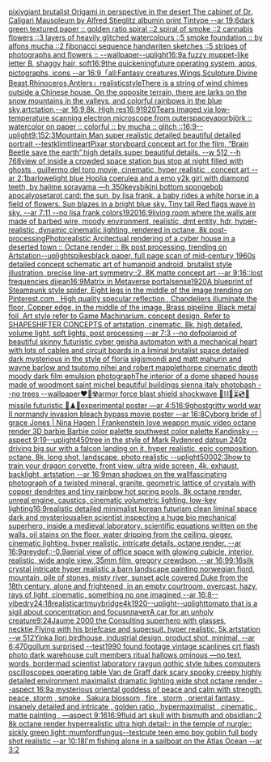 [pixiv](https://www.ebank.nz/aiartgenerator?category=pixiv)[giant brutalist Origami in perspective in the desert The cabinet of Dr. Caligari Mausoleum by Alfred Stieglitz albumin print Tintype --ar 19:6](https://www.ebank.nz/aiartgenerator?category=giant%2520brutalist%2520Origami%2520in%2520perspective%2520in%2520the%2520desert%2520The%2520cabinet%2520of%2520Dr.%2520Caligari%2520Mausoleum%2520by%2520Alfred%2520Stieglitz%2520albumin%2520print%2520Tintype%2520--ar%252019%3A6)[dark green textured paper :: golden ratio spiral ::2 spiral of smoke ::2 cannabis flowers ::3 layers of heavily glitched watercolours ::5 smoke foundation :: by alfons mucha ::2 fibonacci sequence handwriten sketches ::5 stripes of photographs and flowers :: --wallpaper](https://www.ebank.nz/aiartgenerator?category=dark%2520green%2520textured%2520paper%2520%3A%3A%2520golden%2520ratio%2520spiral%2520%3A%3A2%2520spiral%2520of%2520smoke%2520%3A%3A2%2520cannabis%2520flowers%2520%3A%3A3%2520layers%2520of%2520heavily%2520glitched%2520watercolours%2520%3A%3A5%2520smoke%2520foundation%2520%3A%3A%2520by%2520alfons%2520mucha%2520%3A%3A2%2520fibonacci%2520sequence%2520handwriten%2520sketches%2520%3A%3A5%2520stripes%2520of%2520photographs%2520and%2520flowers%2520%3A%3A%2520--wallpaper)[--uplight](https://www.ebank.nz/aiartgenerator?category=--uplight)[16:9](https://www.ebank.nz/aiartgenerator?category=16%3A9)[a fuzzy muppet-like letter B, shaggy hair, soft](https://www.ebank.nz/aiartgenerator?category=a%2520fuzzy%2520muppet-like%2520letter%2520B%2C%2520shaggy%2520hair%2C%2520soft)[16:9](https://www.ebank.nz/aiartgenerator?category=16%3A9)[the quickening](https://www.ebank.nz/aiartgenerator?category=the%2520quickening)[future operating system, apps, pictographs, icons --ar 16:9](https://www.ebank.nz/aiartgenerator?category=future%2520operating%2520system%2C%2520apps%2C%2520pictographs%2C%2520icons%2520--ar%252016%3A9)[「all:Fantasy creatures,Wings,Sculpture,Divine Beast,Rhinoceros,Antlers」](https://www.ebank.nz/aiartgenerator?category=%E3%80%8Call%3AFantasy%2520creatures%2CWings%2CSculpture%2CDivine%2520Beast%2CRhinoceros%2CAntlers%E3%80%8D)[realistic](https://www.ebank.nz/aiartgenerator?category=realistic)[style](https://www.ebank.nz/aiartgenerator?category=style)[There is a string of wind chimes outside a Chinese house. On the opposite terrain, there are larks on the snow mountains in the valleys, and colorful rainbows in the blue sky,artctation,--ar 16:9,8k, High res](https://www.ebank.nz/aiartgenerator?category=There%2520is%2520a%2520string%2520of%2520wind%2520chimes%2520outside%2520a%2520Chinese%2520house.%2520On%2520the%2520opposite%2520terrain%2C%2520there%2520are%2520larks%2520on%2520the%2520snow%2520mountains%2520in%2520the%2520valleys%2C%2520and%2520colorful%2520rainbows%2520in%2520the%2520blue%2520sky%2Cartctation%2C--ar%252016%3A9%2C8k%2C%2520High%2520res)[16:9](https://www.ebank.nz/aiartgenerator?category=16%3A9)[1920](https://www.ebank.nz/aiartgenerator?category=1920)[Tears imaged via low-temperature scanning electron microscope from outerspace](https://www.ebank.nz/aiartgenerator?category=Tears%2520imaged%2520via%2520low-temperature%2520scanning%2520electron%2520microscope%2520from%2520outerspace)[vapor](https://www.ebank.nz/aiartgenerator?category=vapor)[björk :: watercolor on paper :: colorful :: by mucha :: glitch ::](https://www.ebank.nz/aiartgenerator?category=bj%C3%B6rk%2520%3A%3A%2520watercolor%2520on%2520paper%2520%3A%3A%2520colorful%2520%3A%3A%2520by%2520mucha%2520%3A%3A%2520glitch%2520%3A%3A)[16:9](https://www.ebank.nz/aiartgenerator?category=16%3A9)[--uplight](https://www.ebank.nz/aiartgenerator?category=--uplight)[9:15](https://www.ebank.nz/aiartgenerator?category=9%3A15)[2:3](https://www.ebank.nz/aiartgenerator?category=2%3A3)[Mountain Man super realistic detailed beautiful detailed portrait --test](https://www.ebank.nz/aiartgenerator?category=Mountain%2520Man%2520super%2520realistic%2520detailed%2520beautiful%2520detailed%2520portrait%2520--test)[klimt](https://www.ebank.nz/aiartgenerator?category=klimt)[lineart](https://www.ebank.nz/aiartgenerator?category=lineart)[Pixar storyboard concept art for the film, “Brain Beetle save the earth”,high details,super beautiful details. --w 512 --h 768](https://www.ebank.nz/aiartgenerator?category=Pixar%2520storyboard%2520concept%2520art%2520for%2520the%2520film%2C%2520%E2%80%9CBrain%2520Beetle%2520save%2520the%2520earth%E2%80%9D%2Chigh%2520details%2Csuper%2520beautiful%2520details.%2520--w%2520512%2520--h%2520768)[view of inside a crowded space station bus stop at night filled with ghosts , guillermo del toro movie, cinematic, hyper realistic , concept art --ar 2:1](https://www.ebank.nz/aiartgenerator?category=view%2520of%2520inside%2520a%2520crowded%2520space%2520station%2520bus%2520stop%2520at%2520night%2520filled%2520with%2520ghosts%2520%2C%2520guillermo%2520del%2520toro%2520movie%2C%2520cinematic%2C%2520hyper%2520realistic%2520%2C%2520concept%2520art%2520--ar%25202%3A1)[barlowe](https://www.ebank.nz/aiartgenerator?category=barlowe)[light blue Hoplia coerulea and a emo y2k girl with diamond teeth,  by hajime sorayama —h 350](https://www.ebank.nz/aiartgenerator?category=light%2520blue%2520Hoplia%2520coerulea%2520and%2520a%2520emo%2520y2k%2520girl%2520with%2520diamond%2520teeth%2C%2520%2520by%2520hajime%2520sorayama%2520%E2%80%94h%2520350)[keys](https://www.ebank.nz/aiartgenerator?category=keys)[bikini bottom spongebob apocalypse](https://www.ebank.nz/aiartgenerator?category=bikini%2520bottom%2520spongebob%2520apocalypse)[tarot card: the sun, by lisa frank. a baby rides a white horse in a field of flowers. Sun blazes in a bright blue sky.  Tiny tall Red flags wave in sky. --ar 7:11 --no lisa frank colors](https://www.ebank.nz/aiartgenerator?category=tarot%2520card%3A%2520the%2520sun%2C%2520by%2520lisa%2520frank.%2520a%2520baby%2520rides%2520a%2520white%2520horse%2520in%2520a%2520field%2520of%2520flowers.%2520Sun%2520blazes%2520in%2520a%2520bright%2520blue%2520sky.%2520%2520Tiny%2520tall%2520Red%2520flags%2520wave%2520in%2520sky.%2520--ar%25207%3A11%2520--no%2520lisa%2520frank%2520colors)[1920](https://www.ebank.nz/aiartgenerator?category=1920)[16:9](https://www.ebank.nz/aiartgenerator?category=16%3A9)[living room where the walls are made of barbed wire, moody environment, realistic, dmt entity, hdr, hyper-realistic, dynamic cinematic lighting, rendered in octane, 8k post-processing](https://www.ebank.nz/aiartgenerator?category=living%2520room%2520where%2520the%2520walls%2520are%2520made%2520of%2520barbed%2520wire%2C%2520moody%2520environment%2C%2520realistic%2C%2520dmt%2520entity%2C%2520hdr%2C%2520hyper-realistic%2C%2520dynamic%2520cinematic%2520lighting%2C%2520rendered%2520in%2520octane%2C%25208k%2520post-processing)[Photorealistic Arcitectual rendering of a cyber house in a deserted town :: Octane render :: 8k post processing, trending on Artstation](https://www.ebank.nz/aiartgenerator?category=Photorealistic%2520Arcitectual%2520rendering%2520of%2520a%2520cyber%2520house%2520in%2520a%2520deserted%2520town%2520%3A%3A%2520Octane%2520render%2520%3A%3A%25208k%2520post%2520processing%2C%2520trending%2520on%2520Artstation)[--uplight](https://www.ebank.nz/aiartgenerator?category=--uplight)[spikes](https://www.ebank.nz/aiartgenerator?category=spikes)[black paper, full page scan of mid-century 1960s detailed concept schematic art of humanoid android, brutalist style illustration, precise line-art symmetry::2, 8K matte concept art --ar 9:16](https://www.ebank.nz/aiartgenerator?category=black%2520paper%2C%2520full%2520page%2520scan%2520of%2520mid-century%25201960s%2520detailed%2520concept%2520schematic%2520art%2520of%2520humanoid%2520android%2C%2520brutalist%2520style%2520illustration%2C%2520precise%2520line-art%2520symmetry%3A%3A2%2C%25208K%2520matte%2520concept%2520art%2520--ar%25209%3A16)[::](https://www.ebank.nz/aiartgenerator?category=%3A%3A)[lost frequencies dj](https://www.ebank.nz/aiartgenerator?category=lost%2520frequencies%2520dj)[jean](https://www.ebank.nz/aiartgenerator?category=jean)[16:9](https://www.ebank.nz/aiartgenerator?category=16%3A9)[Matrix in Metaverse portal](https://www.ebank.nz/aiartgenerator?category=Matrix%2520in%2520Metaverse%2520portal)[sense](https://www.ebank.nz/aiartgenerator?category=sense)[1920](https://www.ebank.nz/aiartgenerator?category=1920)[A blueprint of Steampunk style spider,   Eight legs in the middle of the image,trending on Pinterest.com  , High quality specular reflection ,  Chandeliers illuminate the floor, Copper  edge, in the middle of the image, Brass pipeline,  Black metal foil,  Art style refer to Game Machinarium.  concept design, Refer to SHAPESHIFTER CONCEPTS  of artstation, cinematic,  8k, high detailed,  volume light,  soft lights,  post processing    --ar 7:3   --no dof](https://www.ebank.nz/aiartgenerator?category=A%2520blueprint%2520of%2520Steampunk%2520style%2520spider%2C%2520%2520%2520Eight%2520legs%2520in%2520the%2520middle%2520of%2520the%2520image%2Ctrending%2520on%2520Pinterest.com%2520%2520%2C%2520High%2520quality%2520specular%2520reflection%2520%2C%2520%2520Chandeliers%2520illuminate%2520the%2520floor%2C%2520Copper%2520%2520edge%2C%2520in%2520the%2520middle%2520of%2520the%2520image%2C%2520Brass%2520pipeline%2C%2520%2520Black%2520metal%2520foil%2C%2520%2520Art%2520style%2520refer%2520to%2520Game%2520Machinarium.%2520%2520concept%2520design%2C%2520Refer%2520to%2520SHAPESHIFTER%2520CONCEPTS%2520%2520of%2520artstation%2C%2520cinematic%2C%2520%25208k%2C%2520high%2520detailed%2C%2520%2520volume%2520light%2C%2520%2520soft%2520lights%2C%2520%2520post%2520processing%2520%2520%2520%2520--ar%25207%3A3%2520%2520%2520--no%2520dof)[polaroid of beautiful skinny futuristic cyber geisha automaton with a mechanical heart with lots of cables and circuit boards in a liminal brutalist space detailed dark mysterious in the style of floria sigismondi and matt mahurin and wayne barlow and tsutomo nihei and robert mapplethorpe cinematic depth moody dark film emulsion photograph](https://www.ebank.nz/aiartgenerator?category=polaroid%2520of%2520beautiful%2520skinny%2520futuristic%2520cyber%2520geisha%2520automaton%2520with%2520a%2520mechanical%2520heart%2520with%2520lots%2520of%2520cables%2520and%2520circuit%2520boards%2520in%2520a%2520liminal%2520brutalist%2520space%2520detailed%2520dark%2520mysterious%2520in%2520the%2520style%2520of%2520floria%2520sigismondi%2520and%2520matt%2520mahurin%2520and%2520wayne%2520barlow%2520and%2520tsutomo%2520nihei%2520and%2520robert%2520mapplethorpe%2520cinematic%2520depth%2520moody%2520dark%2520film%2520emulsion%2520photograph)[The interior of a dome shaped house made of wood](https://www.ebank.nz/aiartgenerator?category=The%2520interior%2520of%2520a%2520dome%2520shaped%2520house%2520made%2520of%2520wood)[mont saint michel beautiful buildings sienna italy photobash --no trees --wallpaper](https://www.ebank.nz/aiartgenerator?category=mont%2520saint%2520michel%2520beautiful%2520buildings%2520sienna%2520italy%2520photobash%2520--no%2520trees%2520--wallpaper)[❤️‍🔥☢️armor force blast shield shockwave 🧪⛓🧨⏳💿🚧missile futuristic 🧩♟🎼experimental poster —ar 4:5](https://www.ebank.nz/aiartgenerator?category=%E2%9D%A4%EF%B8%8F%E2%80%8D%F0%9F%94%A5%E2%98%A2%EF%B8%8Farmor%2520force%2520blast%2520shield%2520shockwave%2520%F0%9F%A7%AA%E2%9B%93%F0%9F%A7%A8%E2%8F%B3%F0%9F%92%BF%F0%9F%9A%A7missile%2520futuristic%2520%F0%9F%A7%A9%E2%99%9F%F0%9F%8E%BCexperimental%2520poster%2520%E2%80%94ar%25204%3A5)[16:9](https://www.ebank.nz/aiartgenerator?category=16%3A9)[ghost](https://www.ebank.nz/aiartgenerator?category=ghost)[gritty world war II normandy invasion bleach bypass movie poster --ar 16:8](https://www.ebank.nz/aiartgenerator?category=gritty%2520world%2520war%2520II%2520normandy%2520invasion%2520bleach%2520bypass%2520movie%2520poster%2520--ar%252016%3A8)[Cyborg bride of | grace Jones | Nina Hagen | Frankenstein love weapon music video octane render 3D barbie  Barbie color palette southwest color palette Kandinsky --aspect 9:19](https://www.ebank.nz/aiartgenerator?category=Cyborg%2520bride%2520of%2520%7C%2520grace%2520Jones%2520%7C%2520Nina%2520Hagen%2520%7C%2520Frankenstein%2520love%2520weapon%2520music%2520video%2520octane%2520render%25203D%2520barbie%2520%2520Barbie%2520color%2520palette%2520southwest%2520color%2520palette%2520Kandinsky%2520--aspect%25209%3A19)[--uplight](https://www.ebank.nz/aiartgenerator?category=--uplight)[450](https://www.ebank.nz/aiartgenerator?category=450)[tree in the style of Mark Ryden](https://www.ebank.nz/aiartgenerator?category=tree%2520in%2520the%2520style%2520of%2520Mark%2520Ryden)[red datsun 240z driving big sur with a falcon landing on it, hyper realistic, epic composition, octane, 8k, long shot, landscape, photo realistic --uplight](https://www.ebank.nz/aiartgenerator?category=red%2520datsun%2520240z%2520driving%2520big%2520sur%2520with%2520a%2520falcon%2520landing%2520on%2520it%2C%2520hyper%2520realistic%2C%2520epic%2520composition%2C%2520octane%2C%25208k%2C%2520long%2520shot%2C%2520landscape%2C%2520photo%2520realistic%2520--uplight)[5000](https://www.ebank.nz/aiartgenerator?category=5000)[2:3](https://www.ebank.nz/aiartgenerator?category=2%3A3)[how to train your dragon corvette, front view, ultra wide screen, 4k, exhaust, backlight, artstation --ar 16:9](https://www.ebank.nz/aiartgenerator?category=how%2520to%2520train%2520your%2520dragon%2520corvette%2C%2520front%2520view%2C%2520ultra%2520wide%2520screen%2C%25204k%2C%2520exhaust%2C%2520backlight%2C%2520artstation%2520--ar%252016%3A9)[man shadows on the wall](https://www.ebank.nz/aiartgenerator?category=man%2520shadows%2520on%2520the%2520wall)[fascinating photograph of a twisted mineral, granite, geometric lattice of crystals with copper dendrites and tiny rainbow hot spring pools, 8k octane render, unreal engine, caustics, cinematic volumetric lighting, low-key lighting](https://www.ebank.nz/aiartgenerator?category=fascinating%2520photograph%2520of%2520a%2520twisted%2520mineral%2C%2520granite%2C%2520geometric%2520lattice%2520of%2520crystals%2520with%2520copper%2520dendrites%2520and%2520tiny%2520rainbow%2520hot%2520spring%2520pools%2C%25208k%2520octane%2520render%2C%2520unreal%2520engine%2C%2520caustics%2C%2520cinematic%2520volumetric%2520lighting%2C%2520low-key%2520lighting)[16:9](https://www.ebank.nz/aiartgenerator?category=16%3A9)[realistic detailed minimalist korean futurism clean liminal space dark and mysterious](https://www.ebank.nz/aiartgenerator?category=realistic%2520detailed%2520minimalist%2520korean%2520futurism%2520clean%2520liminal%2520space%2520dark%2520and%2520mysterious)[alien scientist inspecting a huge bio mechanical superhero, inside a medieval laboratory. scientific equations written on the walls. oil stains on the floor. water dripping from the ceiling. gieger. cinematic lighting. hyper realistic. intricate details. octane render. --ar 16:9](https://www.ebank.nz/aiartgenerator?category=alien%2520scientist%2520inspecting%2520a%2520huge%2520bio%2520mechanical%2520superhero%2C%2520inside%2520a%2520medieval%2520laboratory.%2520scientific%2520equations%2520written%2520on%2520the%2520walls.%2520oil%2520stains%2520on%2520the%2520floor.%2520water%2520dripping%2520from%2520the%2520ceiling.%2520gieger.%2520cinematic%2520lighting.%2520hyper%2520realistic.%2520intricate%2520details.%2520octane%2520render.%2520--ar%252016%3A9)[grey](https://www.ebank.nz/aiartgenerator?category=grey)[dof::-0.9](https://www.ebank.nz/aiartgenerator?category=dof%3A%3A-0.9)[aerial view of office space with glowing cubicle, interior, realistic, wide angle view, 35mm film, gregory crewdson, --ar 16:9](https://www.ebank.nz/aiartgenerator?category=aerial%2520view%2520of%2520office%2520space%2520with%2520glowing%2520cubicle%2C%2520interior%2C%2520realistic%2C%2520wide%2520angle%2520view%2C%252035mm%2520film%2C%2520gregory%2520crewdson%2C%2520--ar%252016%3A9)[9:16](https://www.ebank.nz/aiartgenerator?category=9%3A16)[silk crystal intricate hyper realistic a barn landscape painting norwegian fjord, mountain, pile of stones, misty river, sunset acle covered Duke from the 18th century, alone and frightened, in an empty courtroom, overcast, hazy, rays of light, cinematic, something no one imagined --ar 16:8](https://www.ebank.nz/aiartgenerator?category=silk%2520crystal%2520intricate%2520hyper%2520realistic%2520a%2520barn%2520landscape%2520painting%2520norwegian%2520fjord%2C%2520mountain%2C%2520pile%2520of%2520stones%2C%2520misty%2520river%2C%2520sunset%2520acle%2520covered%2520Duke%2520from%2520the%252018th%2520century%2C%2520alone%2520and%2520frightened%2C%2520in%2520an%2520empty%2520courtroom%2C%2520overcast%2C%2520hazy%2C%2520rays%2520of%2520light%2C%2520cinematic%2C%2520something%2520no%2520one%2520imagined%2520--ar%252016%3A8)[--vibe](https://www.ebank.nz/aiartgenerator?category=--vibe)[dry](https://www.ebank.nz/aiartgenerator?category=dry)[24:18](https://www.ebank.nz/aiartgenerator?category=24%3A18)[realistic](https://www.ebank.nz/aiartgenerator?category=realistic)[art](https://www.ebank.nz/aiartgenerator?category=art)[muybridge](https://www.ebank.nz/aiartgenerator?category=muybridge)[4k](https://www.ebank.nz/aiartgenerator?category=4k)[1920](https://www.ebank.nz/aiartgenerator?category=1920)[--uplight](https://www.ebank.nz/aiartgenerator?category=--uplight)[--uplight](https://www.ebank.nz/aiartgenerator?category=--uplight)[tomato that is a sigil about concentration and focus](https://www.ebank.nz/aiartgenerator?category=tomato%2520that%2520is%2520a%2520sigil%2520about%2520concentration%2520and%2520focus)[плачет](https://www.ebank.nz/aiartgenerator?category=%D0%BF%D0%BB%D0%B0%D1%87%D0%B5%D1%82)[A car for an unholy creature](https://www.ebank.nz/aiartgenerator?category=A%2520car%2520for%2520an%2520unholy%2520creature)[9:24](https://www.ebank.nz/aiartgenerator?category=9%3A24)[Jaume 2000 the Consulting superhero with glasses, necktie,Flying with his  briefcase and supersuit. hyper realistic, 5k,artstation --w 512](https://www.ebank.nz/aiartgenerator?category=Jaume%25202000%2520the%2520Consulting%2520superhero%2520with%2520glasses%2C%2520necktie%2CFlying%2520with%2520his%2520%2520briefcase%2520and%2520supersuit.%2520hyper%2520realistic%2C%25205k%2Cartstation%2520--w%2520512)[Yinka Ilori birdhouse, industrial design, product shot, minimal, --ar 6:4](https://www.ebank.nz/aiartgenerator?category=Yinka%2520Ilori%2520birdhouse%2C%2520industrial%2520design%2C%2520product%2520shot%2C%2520minimal%2C%2520--ar%25206%3A4)[70](https://www.ebank.nz/aiartgenerator?category=70)[gollum surprised --test](https://www.ebank.nz/aiartgenerator?category=gollum%2520surprised%2520--test)[1990 found footage vintage scanlines crt flash photo dark warehouse cult members ritual hallows ominous —no text, words, border](https://www.ebank.nz/aiartgenerator?category=1990%2520found%2520footage%2520vintage%2520scanlines%2520crt%2520flash%2520photo%2520dark%2520warehouse%2520cult%2520members%2520ritual%2520hallows%2520ominous%2520%E2%80%94no%2520text%2C%2520words%2C%2520border)[mad scientist laboratory raygun gothic style tubes computers oscilloscopes operating table Van de Graff dark scary spooky creepy highly detailed environment maximalist dramatic lighting wide shot octane render --aspect 16:9](https://www.ebank.nz/aiartgenerator?category=mad%2520scientist%2520laboratory%2520raygun%2520gothic%2520style%2520tubes%2520computers%2520oscilloscopes%2520operating%2520table%2520Van%2520de%2520Graff%2520dark%2520scary%2520spooky%2520creepy%2520highly%2520detailed%2520environment%2520maximalist%2520dramatic%2520lighting%2520wide%2520shot%2520octane%2520render%2520--aspect%252016%3A9)[a mysterious oriental goddess of peace and calm with strength, peace, storm , smoke , Sakura blossom , fire , storm ,  oriental fantasy ,  insanely detailed and intricate , golden ratio , hypermaximalist , cinematic , matte painting , —aspect 9:16](https://www.ebank.nz/aiartgenerator?category=a%2520mysterious%2520oriental%2520goddess%2520of%2520peace%2520and%2520calm%2520with%2520strength%2C%2520peace%2C%2520storm%2520%2C%2520smoke%2520%2C%2520Sakura%2520blossom%2520%2C%2520fire%2520%2C%2520storm%2520%2C%2520%2520oriental%2520fantasy%2520%2C%2520%2520insanely%2520detailed%2520and%2520intricate%2520%2C%2520golden%2520ratio%2520%2C%2520hypermaximalist%2520%2C%2520cinematic%2520%2C%2520matte%2520painting%2520%2C%2520%E2%80%94aspect%25209%3A16)[16:9](https://www.ebank.nz/aiartgenerator?category=16%3A9)[fluid art skull with bismuth and obsidian::2 8k octane render hyperrealistic ultra high detail:: in the temple of nurgle:: sickly green light::](https://www.ebank.nz/aiartgenerator?category=fluid%2520art%2520skull%2520with%2520bismuth%2520and%2520obsidian%3A%3A2%25208k%2520octane%2520render%2520hyperrealistic%2520ultra%2520high%2520detail%3A%3A%2520in%2520the%2520temple%2520of%2520nurgle%3A%3A%2520sickly%2520green%2520light%3A%3A)[mumford](https://www.ebank.nz/aiartgenerator?category=mumford)[fungus](https://www.ebank.nz/aiartgenerator?category=fungus)[--test](https://www.ebank.nz/aiartgenerator?category=--test)[cute teen emo boy goblin full body shot realistic --ar 10:18](https://www.ebank.nz/aiartgenerator?category=cute%2520teen%2520emo%2520boy%2520goblin%2520full%2520body%2520shot%2520realistic%2520--ar%252010%3A18)[I'm fishing alone in a sailboat on the Atlas Ocean --ar 3:2](https://www.ebank.nz/aiartgenerator?category=I%27m%2520fishing%2520alone%2520in%2520a%2520sailboat%2520on%2520the%2520Atlas%2520Ocean%2520--ar%25203%3A2)